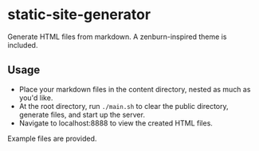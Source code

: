 # static-site-generator

Generate HTML files from markdown. A zenburn-inspired theme is included.

## Usage

- Place your markdown files in the content directory, nested as much as you'd like.
- At the root directory, run `./main.sh` to clear the public directory, generate files, and start up the server.
- Navigate to localhost:8888 to view the created HTML files.

Example files are provided.
